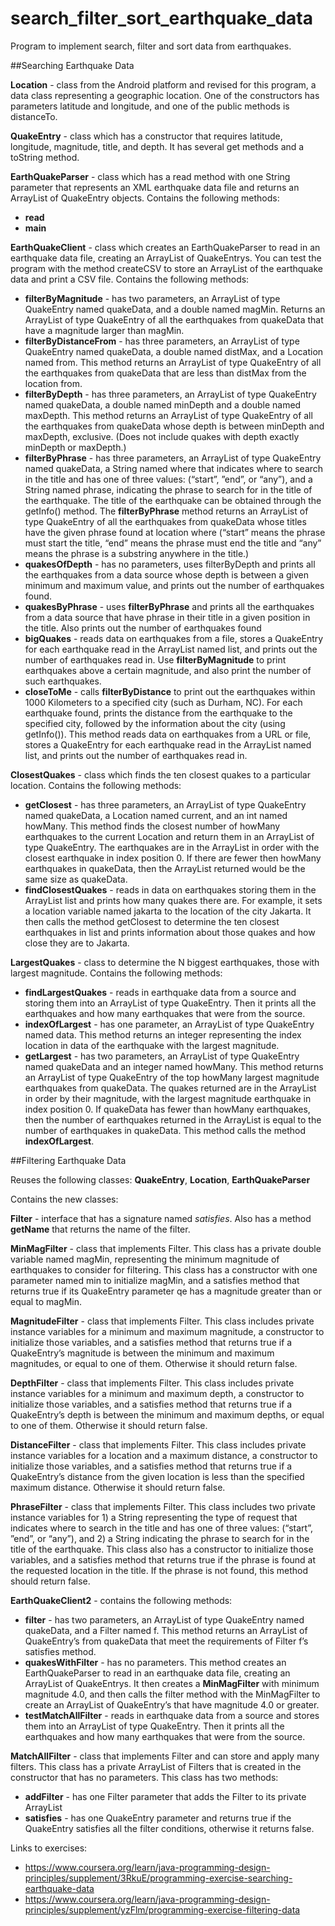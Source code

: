 # search_filter_sort_earthquake_data
Program to implement search, filter and sort data from earthquakes.

##Searching Earthquake Data

<b>Location</b> - class from the Android platform and revised for this program, a data class representing a geographic location. One of the constructors has parameters latitude and longitude, and one of the public methods is distanceTo.

<b>QuakeEntry</b> - class which has a constructor that requires latitude, longitude, magnitude, title, and depth. It has several get methods and a toString method.

<b>EarthQuakeParser</b> - class which has a read method with one String parameter that represents an XML earthquake data file and returns an ArrayList of QuakeEntry objects. Contains the following methods:
* <b>read</b>
* <b>main</b>

<b>EarthQuakeClient</b> - class which creates an EarthQuakeParser to read in an earthquake data file, creating an ArrayList of QuakeEntrys. You can test the program with the method createCSV to store an ArrayList of the earthquake data and print a CSV file. Contains the following methods:
* <b>filterByMagnitude</b> - has two parameters, an ArrayList of type QuakeEntry named quakeData, and a double named magMin. Returns an ArrayList of type QuakeEntry of all the earthquakes from quakeData that have a magnitude larger than magMin.
* <b>filterByDistanceFrom</b> - has three parameters, an ArrayList of type QuakeEntry named quakeData, a double named distMax, and a Location named from. This method returns an ArrayList of type QuakeEntry of all the earthquakes from quakeData that are less than distMax from the location from.
* <b>filterByDepth</b> - has three parameters, an ArrayList of type QuakeEntry named quakeData, a double named minDepth and a double named maxDepth. This method returns an ArrayList of type QuakeEntry of all the earthquakes from quakeData whose depth is between minDepth and maxDepth, exclusive. (Does not include quakes with depth exactly minDepth or maxDepth.)
* <b>filterByPhrase</b> - has three parameters, an ArrayList of type QuakeEntry named quakeData, a String named where that indicates where to search in the title and has one of three values: (“start”, ”end”, or “any”), and a String named phrase, indicating the phrase to search for in the title of the earthquake. The title of the earthquake can be obtained through the getInfo() method. The <b>filterByPhrase</b> method returns an ArrayList of type QuakeEntry of all the earthquakes from quakeData whose titles have the given phrase found at location where (“start” means the phrase must start the title, “end” means the phrase must end the title and “any” means the phrase is a substring anywhere in the title.)
* <b>quakesOfDepth</b> - has no parameters, uses filterByDepth and prints all the earthquakes from a data source whose depth is between a given minimum and maximum value, and prints out the number of earthquakes found.
* <b>quakesByPhrase</b> - uses <b>filterByPhrase</b> and prints all the earthquakes from a data source that have phrase in their title in a given position in the title. Also prints out the number of earthquakes found
* <b>bigQuakes</b> -  reads data on earthquakes from a file, stores a QuakeEntry for each earthquake read in the ArrayList named list, and prints out the number of earthquakes read in. Use <b>filterByMagnitude</b> to print earthquakes above a certain magnitude, and also print the number of such earthquakes.
* <b>closeToMe</b> - calls <b>filterByDistance</b> to print out the earthquakes within 1000 Kilometers to a specified city (such as Durham, NC). For each earthquake found, prints the distance from the earthquake to the specified city, followed by the information about the city (using getInfo()). This method reads data on earthquakes from a URL or file, stores a QuakeEntry for each earthquake read in the ArrayList named list, and prints out the number of earthquakes read in. 

<b>ClosestQuakes</b> - class which finds the ten closest quakes to a particular location. Contains the following methods:
* <b>getClosest</b> - has three parameters, an ArrayList of type QuakeEntry named quakeData, a Location named current, and an int named howMany. This method finds the closest number of howMany earthquakes to the current Location and return them in an ArrayList of type QuakeEntry. The earthquakes are in the ArrayList in order with the closest earthquake in index position 0. If there are fewer then howMany earthquakes in quakeData, then the ArrayList returned would be the same size as quakeData.
* <b>findClosestQuakes</b> - reads in data on earthquakes storing them in the ArrayList list and prints how many quakes there are. For example, it sets a location variable named jakarta to the location of the city Jakarta. It then calls the method getClosest to determine the ten closest earthquakes in list and prints information about those quakes and how close they are to Jakarta.

<b>LargestQuakes</b> - class to determine the N biggest earthquakes, those with largest magnitude. Contains the following methods:
* <b>findLargestQuakes</b> - reads in earthquake data from a source and storing them into an ArrayList of type QuakeEntry. Then it prints all the earthquakes and how many earthquakes that were from the source. 
* <b>indexOfLargest</b> -  has one parameter, an ArrayList of type QuakeEntry named data. This method returns an integer representing the index location in data of the earthquake with the largest magnitude.
* <b>getLargest</b> - has two parameters, an ArrayList of type QuakeEntry named quakeData and an integer named howMany. This method returns an ArrayList of type QuakeEntry of the top howMany largest magnitude earthquakes from quakeData. The quakes returned are in the ArrayList in order by their magnitude, with the largest magnitude earthquake in index position 0. If quakeData has fewer than howMany earthquakes, then the number of earthquakes returned in the ArrayList is equal to the number of earthquakes in quakeData. This method calls the method <b>indexOfLargest</b>.

##Filtering Earthquake Data

Reuses the following classes: <b>QuakeEntry</b>, <b>Location</b>, <b>EarthQuakeParser</b>

Contains the new classes:

<b>Filter</b> - interface that has a signature named *satisfies*. Also has a method <b>getName</b> that returns the name of the filter.

<b>MinMagFilter</b> - class that implements Filter. This class has a private double variable named magMin, representing the minimum magnitude of earthquakes to consider for filtering. This class has a constructor with one parameter named min to initialize magMin, and a satisfies method that returns true if its QuakeEntry parameter qe has a magnitude greater than or equal to magMin.

<b>MagnitudeFilter</b> - class that implements Filter. This class includes private instance variables for a minimum and maximum magnitude, a constructor to initialize those variables, and a satisfies method that returns true if a QuakeEntry’s magnitude is between the minimum and maximum magnitudes, or equal to one of them. Otherwise it should return false.

<b>DepthFilter</b> - class that implements Filter. This class includes private instance variables for a minimum and maximum depth, a constructor to initialize those variables, and a satisfies method that returns true if a QuakeEntry’s depth is between the minimum and maximum depths, or equal to one of them. Otherwise it should return false.

<b>DistanceFilter</b> - class that implements Filter. This class includes private instance variables for a location and a maximum distance, a constructor to initialize those variables, and a satisfies method that returns true if a QuakeEntry’s distance from the given location is less than the specified maximum distance. Otherwise it should return false.

<b>PhraseFilter</b> - class that implements Filter. This class includes two private instance variables for 1) a String representing the type of request that indicates where to search in the title and has one of three values: (“start”, ”end”, or “any”), and 2) a String indicating the phrase to search for in the title of the earthquake. This class also has a constructor to initialize those variables, and a satisfies method that returns true if the phrase is found at the requested location in the title. If the phrase is not found, this method should return false.

<b>EarthQuakeClient2</b> - contains the following methods:
* <b>filter</b> - has two parameters, an ArrayList of type QuakeEntry named quakeData, and a Filter named f. This method returns an ArrayList of QuakeEntry’s from quakeData that meet the requirements of Filter f’s satisfies method.
* <b>quakesWithFilter</b> - has no parameters. This method creates an EarthQuakeParser to read in an earthquake data file, creating an ArrayList of QuakeEntrys. It then creates a <b>MinMagFilter</b> with minimum magnitude 4.0, and then calls the filter method with the MinMagFilter to create an ArrayList of QuakeEntry’s that have magnitude 4.0 or greater.
* <b>testMatchAllFilter</b> - reads in earthquake data from a source and stores them into an ArrayList of type QuakeEntry. Then it prints all the earthquakes and how many earthquakes that were from the source.

<b>MatchAllFilter</b> - class that implements Filter and can store and apply many filters. This class has a private ArrayList of Filters that is created in the constructor that has no parameters. This class has two methods:
* <b>addFilter</b> - has one Filter parameter that adds the Filter to its private ArrayList
* <b>satisfies</b> - has one QuakeEntry parameter and returns true if the QuakeEntry satisfies all the filter conditions, otherwise it returns false.


Links to exercises: 
* https://www.coursera.org/learn/java-programming-design-principles/supplement/3RkuE/programming-exercise-searching-earthquake-data
* https://www.coursera.org/learn/java-programming-design-principles/supplement/yzFlm/programming-exercise-filtering-data
